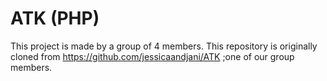 # ATK (PHP)
This project is made by a group of 4 members.
This repository is originally cloned from https://github.com/jessicaandjani/ATK ;one of our group members.
